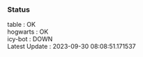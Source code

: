 ### Status


table : OK  
hogwarts : OK  
icy-bot : DOWN  
Latest Update : 2023-09-30 08:08:51.171537
